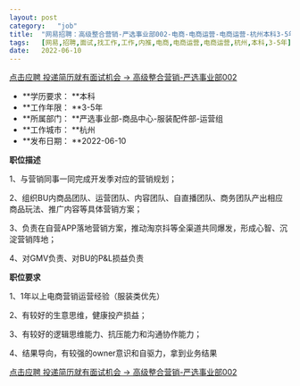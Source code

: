 ```yaml
---
layout:	post
category:	"job"
title:	"网易招聘：高级整合营销-严选事业部002-电商-电商运营-电商运营-杭州本科3-5年"
tags:	[网易,招聘,面试,找工作,工作,内推,电商,电商运营,电商运营,杭州,本科,3-5年]
date:	2022-06-10
---
```


[点击应聘 投递简历就有面试机会 ->  高级整合营销-严选事业部002](http://mobile.bole.netease.com/bole/boleDetail?id=40408&employeeId=346f03c3cda5f04c&key=all)



- **学历要求： **本科
- **工作年限： **3-5年
- **所属部门： **严选事业部-商品中心-服装配件部-运营组
- **工作城市： **杭州
- **发布日期： **2022-06-10



**职位描述**

1、与营销同事一同完成开发季对应的营销规划；

2、组织BU内商品团队、运营团队、内容团队、自直播团队、商务团队产出相应商品玩法、推广内容等具体营销方案；

3、负责在自营APP落地营销方案，推动淘京抖等全渠道共同爆发，形成心智、沉淀营销阵地；

4、对GMV负责、对BU的P&amp;L损益负责



**职位要求**

1、1年以上电商营销运营经验（服装类优先）

2、有较好的生意思维，健康投产损益；

3、有较好的逻辑思维能力、抗压能力和沟通协作能力；

4、结果导向，有较强的owner意识和自驱力，拿到业务结果



[点击应聘 投递简历就有面试机会 ->  高级整合营销-严选事业部002](http://mobile.bole.netease.com/bole/boleDetail?id=40408&employeeId=346f03c3cda5f04c&key=all)